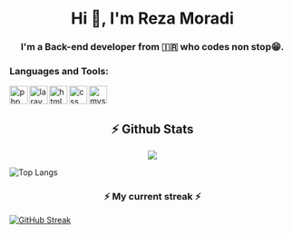 <h1 align="center">Hi 👋, I'm Reza Moradi</h1>
<h3 align="center">I'm a Back-end developer from 🇮🇷 who codes non stop😁.</h3>

### Languages and Tools:
<img align="left" height="32" width="32" src="https://cdn.simpleicons.org/php" alt="php" />
<img align="left" height="32" width="32" src="https://cdn.simpleicons.org/laravel" alt="laravel" />
<img align="left" height="32" width="32" src="https://cdn.simpleicons.org/html5" alt="html" />
<img align="left" height="32" width="32" src="https://cdn.simpleicons.org/css3" alt="css" />
<img align="" height="32" width="32" src="https://cdn.simpleicons.org/mysql" alt="mysql" />


<h2 align="center">⚡ Github Stats</h2>
<center>
<div algin="center"><img align="center" src="https://github-readme-stats-sirmerdas.vercel.app/api?username=sirmerdas&show_icons=true&theme=tokyonight&include_all_commits=true&hide_border=true" />
 </div>
</center>


![Top Langs](https://github-readme-stats-sirmerdas.vercel.app/api/top-langs/?username=sirmerdas&layout=compact&theme=tokyonight&hide_border=true)

<!-- ![sirmerdas's wakatime stats](https://github-readme-stats-sirmerdas.vercel.app/api/wakatime?username=sirmerdas&layout=compact&theme=tokyonight&hide_border=true) -->




<h3 align="center" > ⚡ My current streak ⚡ </h3>

[![GitHub Streak](https://streak-stats.demolab.com?user=sirmerdas&theme=tokyonight&hide_border=true&date_format=j%20M%5B%20Y%5D&type=png)](https://sirmerdas.ir)



<!--
**SirMERDAS/sirmerdas** is a ✨ _special_ ✨ repository because its `README.md` (this file) appears on your GitHub profile.

Here are some ideas to get you started:

- 🔭 I’m currently working on ...
- 🌱 I’m currently learning ...
- 👯 I’m looking to collaborate on ...
- 🤔 I’m looking for help with ...
- 💬 Ask me about ...
- 📫 How to reach me: ...
- 😄 Pronouns: ...
- ⚡ Fun fact: ...
-->
